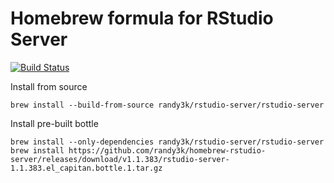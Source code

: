 # Homebrew formula for RStudio Server

[![Build Status](https://travis-ci.org/randy3k/homebrew-rstudio-server.svg?branch=master)](https://travis-ci.org/randy3k/homebrew-rstudio-server)

Install from source
```
brew install --build-from-source randy3k/rstudio-server/rstudio-server
```

Install pre-built bottle
```
brew install --only-dependencies randy3k/rstudio-server/rstudio-server
brew install https://github.com/randy3k/homebrew-rstudio-server/releases/download/v1.1.383/rstudio-server-1.1.383.el_capitan.bottle.1.tar.gz
```
